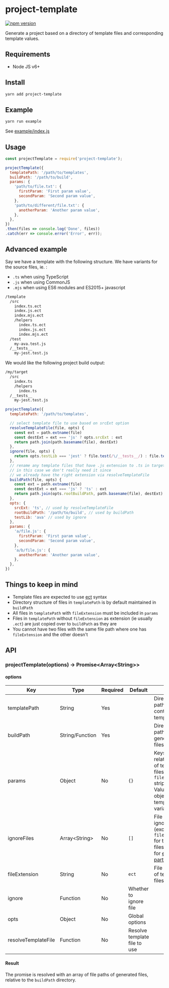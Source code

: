 # project-template

[![npm version](https://badge.fury.io/js/project-template.svg)](https://badge.fury.io/js/project-template)

Generate a project based on a directory of template files and corresponding template values.

## Requirements

- Node JS v6+

## Install

```sh
yarn add project-template
```

## Example

```sh
yarn run example
```

See [example/index.js](example/index.js)

## Usage

```js
const projectTemplate = require('project-template');

projectTemplate({
  templatePath: '/path/to/templates',
  buildPath: '/path/to/build',
  params: {
    'path/to/file.txt': {
      firstParam: 'First param value',
      secondParam: 'Second param value',
    },
    'path/to/different/file.txt': {
      anotherParam: 'Another param value',
    },
  },
})
.then(files => console.log('Done', files))
.catch(err => console.error('Error', err));
```

## Advanced example

Say we have a template with the following structure.
We have variants for the source files, ie. :

- `.ts` when using TypeScript
- `.js` when using CommonJS
- `.mjs` when using ES6 modules and ES2015+ javascript

```bash
/template
  /src
    index.ts.ect
    index.js.ect
    index.mjs.ect
    /helpers
      index.ts.ect
      index.js.ect
      index.mjs.ect
  /test
    my-ava.test.js
  /__tests__
    my-jest.test.js
```

We would like the following project build output:

```bash
/my/target
  /src
    index.ts
    /helpers
      index.ts
  /__tests__
    my-jest.test.js
```

```js
projectTemplate({
  templatePath: '/path/to/templates',

  // select template file to use based on srcExt option
  resolveTemplateFile(file, opts) {
    const ext = path.extname(file)
    const destExt = ext === 'js' ? opts.srcExt : ext
    return path.join(path.basename(file), destExt)
  },
  ignore(file, opts) {
    return opts.testLib === 'jest' ? file.test(/\/__tests__/) : file.test(/\/test\//)
  },
  // rename any template files that have .js extension to .ts in target dest
  // in this case we don't really need it since
  // we already have the right extension via resolveTemplateFile
  buildPath(file, opts) {
    const ext = path.extname(file)
    const destExt = ext === 'js' ? 'ts' : ext
    return path.join(opts.rootBuildPath, path.basename(file), destExt)
  },
  opts: {
    srcExt: 'ts', // used by resolveTemplateFile
    rootBuildPath: '/path/to/build', // used by buildPath
    testLib: 'ava' // used by ignore
  },
  params: {
    'a/file.js': {
      firstParam: 'First param value',
      secondParam: 'Second param value',
    },
    'a/b/file.js': {
      anotherParam: 'Another param value',
    },
  },
})
```

## Things to keep in mind

- Template files are expected to use [ect](https://github.com/baryshev/ect) syntax
- Directory structure of files in `templatePath` is by default maintained in `buildPath`
- All files in `templatePath` with `fileExtension` must be included in `params`
- Files in `templatePath` without `fileExtension` as extension (ie usually `.ect`) are just copied over to `buildPath` as they are
- You cannot have two files with the same file path where one has `fileExtension` and the other doesn't

## API

### projectTemplate(options) -&gt; Promise&lt;Array&lt;String&gt;&gt;

#### options

| Key | Type | Required | Default | Notes |
| --- | --- | --- | --- | --- |
| templatePath | String | Yes | | Directory path containing template files |
| buildPath | String/Function | Yes | | Directory path to write generated files to |
| params | Object | No | `{}` | Keys are relative paths of template files (with `fileExtension` stripped). Values are objects of template variables |
| ignoreFiles | Array&lt;String&gt; | No | `[]` | File paths to ignore (exclude the `fileExtension` for template files). Useful for [ect partials](https://github.com/baryshev/ect#partials) |
| fileExtension | String | No | `ect` | File extension of template files |
|  ignore | Function | No | Whether to ignore file |
|  opts | Object | No | Global options |
| resolveTemplateFile | Function | No | Resolve template file to use |

#### Result

The promise is resolved with an array of file paths of generated files, relative to the `buildPath` directory.
